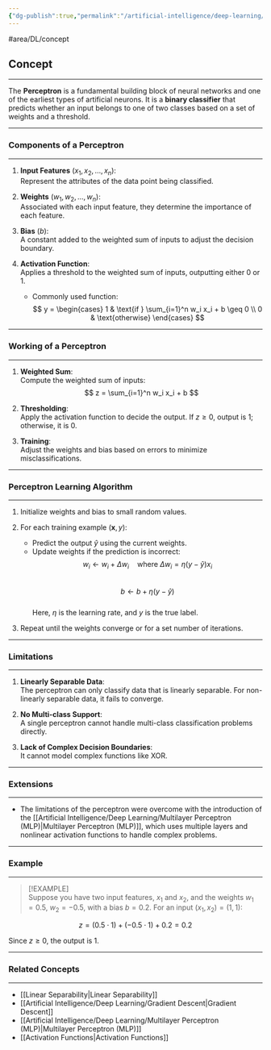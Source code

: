 ```yaml
---
{"dg-publish":true,"permalink":"/artificial-intelligence/deep-learning/perceptron/"}
---
```


#area/DL/concept

## Concept  
---  

The **Perceptron** is a fundamental building block of neural networks and one of the earliest types of artificial neurons. It is a **binary classifier** that predicts whether an input belongs to one of two classes based on a set of weights and a threshold.

---

### Components of a Perceptron  
---  

1. **Input Features** ($x_1, x_2, \dots, x_n$):  
   Represent the attributes of the data point being classified.

2. **Weights** ($w_1, w_2, \dots, w_n$):  
   Associated with each input feature, they determine the importance of each feature.

3. **Bias** ($b$):  
   A constant added to the weighted sum of inputs to adjust the decision boundary.

4. **Activation Function**:  
   Applies a threshold to the weighted sum of inputs, outputting either 0 or 1.  
   - Commonly used function:  
     $$
     y = 
     \begin{cases} 
     1 & \text{if } \sum_{i=1}^n w_i x_i + b \geq 0 \\
     0 & \text{otherwise} 
     \end{cases}
     $$  

---

### Working of a Perceptron  
---  

1. **Weighted Sum**:  
   Compute the weighted sum of inputs:  
   $$
   z = \sum_{i=1}^n w_i x_i + b
   $$  

2. **Thresholding**:  
   Apply the activation function to decide the output. If $z \geq 0$, output is 1; otherwise, it is 0.

3. **Training**:  
   Adjust the weights and bias based on errors to minimize misclassifications.  

---

### Perceptron Learning Algorithm  
---  

1. Initialize weights and bias to small random values.  
2. For each training example $(\mathbf{x}, y)$:  
   - Predict the output $\hat{y}$ using the current weights.  
   - Update weights if the prediction is incorrect:  
     $$
     w_i \gets w_i + \Delta w_i \quad \text{where } \Delta w_i = \eta (y - \hat{y}) x_i
     $$  
     $$
     b \gets b + \eta (y - \hat{y})
     $$  
     Here, $\eta$ is the learning rate, and $y$ is the true label.  

3. Repeat until the weights converge or for a set number of iterations.  

---

### Limitations  
---  

1. **Linearly Separable Data**:  
   The perceptron can only classify data that is linearly separable. For non-linearly separable data, it fails to converge.  

2. **No Multi-class Support**:  
   A single perceptron cannot handle multi-class classification problems directly.  

3. **Lack of Complex Decision Boundaries**:  
   It cannot model complex functions like XOR.  

---

### Extensions  
---  

- The limitations of the perceptron were overcome with the introduction of the [[Artificial Intelligence/Deep Learning/Multilayer Perceptron (MLP)\|Multilayer Perceptron (MLP)]], which uses multiple layers and nonlinear activation functions to handle complex problems.  

---

### Example  
---  

>[!EXAMPLE]  
Suppose you have two input features, $x_1$ and $x_2$, and the weights $w_1 = 0.5$, $w_2 = -0.5$, with a bias $b = 0.2$. For an input $(x_1, x_2) = (1, 1)$:  

$$
z = (0.5 \cdot 1) + (-0.5 \cdot 1) + 0.2 = 0.2
$$  

Since $z \geq 0$, the output is 1.  

---

### Related Concepts  
---  

- [[Linear Separability\|Linear Separability]]  
- [[Artificial Intelligence/Deep Learning/Gradient Descent\|Gradient Descent]]  
- [[Artificial Intelligence/Deep Learning/Multilayer Perceptron (MLP)\|Multilayer Perceptron (MLP)]]  
- [[Activation Functions\|Activation Functions]]  